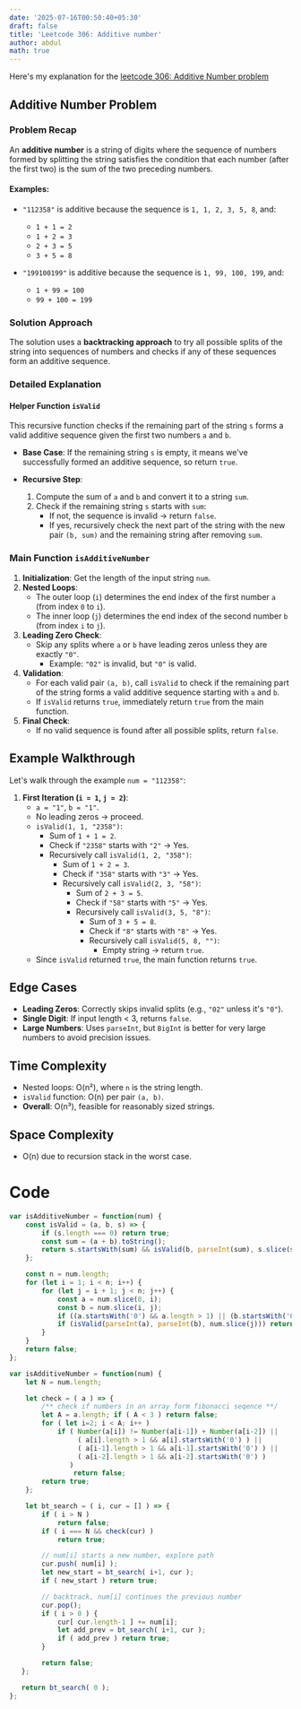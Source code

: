 ```yaml
---
date: '2025-07-16T00:50:40+05:30'
draft: false
title: 'Leetcode 306: Additive number'
author: abdul
math: true
---
```


Here's my explanation for the [leetcode 306: Additive Number problem](https://leetcode.com/problems/additive-number/description/)

## Additive Number Problem

### Problem Recap

An **additive number** is a string of digits where the sequence of numbers formed by splitting the string satisfies the condition that each number (after the first two) is the sum of the two preceding numbers. 

#### Examples:
- `"112358"` is additive because the sequence is `1, 1, 2, 3, 5, 8`, and:
  - `1 + 1 = 2`
  - `1 + 2 = 3`
  - `2 + 3 = 5`
  - `3 + 5 = 8`

- `"199100199"` is additive because the sequence is `1, 99, 100, 199`, and:
  - `1 + 99 = 100`
  - `99 + 100 = 199`

### Solution Approach

The solution uses a **backtracking approach** to try all possible splits of the string into sequences of numbers and checks if any of these sequences form an additive sequence.

### Detailed Explanation

#### Helper Function `isValid`

This recursive function checks if the remaining part of the string `s` forms a valid additive sequence given the first two numbers `a` and `b`.

- **Base Case**: If the remaining string `s` is empty, it means we've successfully formed an additive sequence, so return `true`.
  
- **Recursive Step**:
  1. Compute the sum of `a` and `b` and convert it to a string `sum`.
  2. Check if the remaining string `s` starts with `sum`:
     - If not, the sequence is invalid → return `false`.
     - If yes, recursively check the next part of the string with the new pair `(b, sum)` and the remaining string after removing `sum`.

### Main Function `isAdditiveNumber`

1. **Initialization**: Get the length of the input string `num`.
2. **Nested Loops**:
   - The outer loop (`i`) determines the end index of the first number `a` (from index `0` to `i`).
   - The inner loop (`j`) determines the end index of the second number `b` (from index `i` to `j`).
3. **Leading Zero Check**:
   - Skip any splits where `a` or `b` have leading zeros unless they are exactly `"0"`. 
     - Example: `"02"` is invalid, but `"0"` is valid.
4. **Validation**:
   - For each valid pair `(a, b)`, call `isValid` to check if the remaining part of the string forms a valid additive sequence starting with `a` and `b`.
   - If `isValid` returns `true`, immediately return `true` from the main function.
5. **Final Check**:
   - If no valid sequence is found after all possible splits, return `false`.

## Example Walkthrough

Let's walk through the example `num = "112358"`:

1. **First Iteration (`i = 1`, `j = 2`)**:
   - `a = "1"`, `b = "1"`.
   - No leading zeros → proceed.
   - `isValid(1, 1, "2358")`:
     - Sum of `1 + 1 = 2`.
     - Check if `"2358"` starts with `"2"` → Yes.
     - Recursively call `isValid(1, 2, "358")`:
       - Sum of `1 + 2 = 3`.
       - Check if `"358"` starts with `"3"` → Yes.
       - Recursively call `isValid(2, 3, "58")`:
         - Sum of `2 + 3 = 5`.
         - Check if `"58"` starts with `"5"` → Yes.
         - Recursively call `isValid(3, 5, "8")`:
           - Sum of `3 + 5 = 8`.
           - Check if `"8"` starts with `"8"` → Yes.
           - Recursively call `isValid(5, 8, "")`:
             - Empty string → return `true`.
   - Since `isValid` returned `true`, the main function returns `true`.

## Edge Cases

- **Leading Zeros**: Correctly skips invalid splits (e.g., `"02"` unless it's `"0"`).
- **Single Digit**: If input length < 3, returns `false`.
- **Large Numbers**: Uses `parseInt`, but `BigInt` is better for very large numbers to avoid precision issues.

## Time Complexity

- Nested loops: O(n²), where `n` is the string length.
- `isValid` function: O(n) per pair `(a, b)`.
- **Overall**: O(n³), feasible for reasonably sized strings.

## Space Complexity

- O(n) due to recursion stack in the worst case.

# Code
```javascript []
var isAdditiveNumber = function(num) {
    const isValid = (a, b, s) => {
        if (s.length === 0) return true;
        const sum = (a + b).toString();
        return s.startsWith(sum) && isValid(b, parseInt(sum), s.slice(sum.length));
    };

    const n = num.length;
    for (let i = 1; i < n; i++) {
        for (let j = i + 1; j < n; j++) {
            const a = num.slice(0, i);
            const b = num.slice(i, j);
            if ((a.startsWith('0') && a.length > 1) || (b.startsWith('0') && b.length > 1)) continue;
            if (isValid(parseInt(a), parseInt(b), num.slice(j))) return true;
        }
    }
    return false;
};
```


```javascript [TLE approach]
var isAdditiveNumber = function(num) {
    let N = num.length;

    let check = ( a ) => {
        /** check if numbers in an array form fibonacci seqence **/
        let A = a.length; if ( A < 3 ) return false;
        for ( let i=2; i < A; i++ )
            if ( Number(a[i]) != Number(a[i-1]) + Number(a[i-2]) ||
                 ( a[i].length > 1 && a[i].startsWith('0') ) ||
                 ( a[i-1].length > 1 && a[i-1].startsWith('0') ) ||
                 ( a[i-2].length > 1 && a[i-2].startsWith('0') )
               )
                return false;
        return true;
    };

    let bt_search = ( i, cur = [] ) => {
        if ( i > N )
            return false;
        if ( i === N && check(cur) )
            return true;

        // num[i] starts a new number, explore path
        cur.push( num[i] );
        let new_start = bt_search( i+1, cur );
        if ( new_start ) return true;

        // backtrack, num[i] continues the previous number
        cur.pop();
        if ( i > 0 ) {
            cur[ cur.length-1 ] += num[i];
            let add_prev = bt_search( i+1, cur );
            if ( add_prev ) return true;
        }

        return false;
   };

   return bt_search( 0 );
};

```
